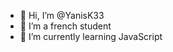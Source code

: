 - 👋 Hi, I’m @YanisK33
- 👀 I’m a french student
- 🌱 I’m currently learning JavaScript

<!---
YanisK33/YanisK33 is a ✨ special ✨ repository because its `README.md` (this file) appears on your GitHub profile.
You can click the Preview link to take a look at your changes.
--->
